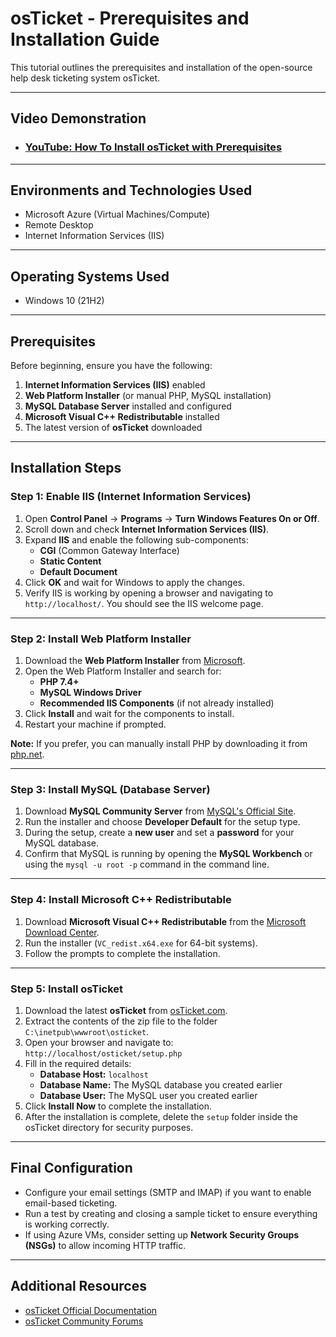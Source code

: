 # osTicket - Prerequisites and Installation Guide

This tutorial outlines the prerequisites and installation of the open-source help desk ticketing system osTicket.

---

## **Video Demonstration**

- ### [YouTube: How To Install osTicket with Prerequisites](https://www.youtube.com/results?search_query=how+to+install+osticket+with+prerequisites)

---

## **Environments and Technologies Used**

- Microsoft Azure (Virtual Machines/Compute)
- Remote Desktop
- Internet Information Services (IIS)

---

## **Operating Systems Used**

- Windows 10 (21H2)

---

## **Prerequisites**

Before beginning, ensure you have the following:
1. **Internet Information Services (IIS)** enabled
2. **Web Platform Installer** (or manual PHP, MySQL installation)
3. **MySQL Database Server** installed and configured
4. **Microsoft Visual C++ Redistributable** installed
5. The latest version of **osTicket** downloaded

---

## **Installation Steps**

### **Step 1: Enable IIS (Internet Information Services)**

1. Open **Control Panel** -> **Programs** -> **Turn Windows Features On or Off**.
2. Scroll down and check **Internet Information Services (IIS)**.
3. Expand **IIS** and enable the following sub-components:
   - **CGI** (Common Gateway Interface)
   - **Static Content**
   - **Default Document**
4. Click **OK** and wait for Windows to apply the changes.
5. Verify IIS is working by opening a browser and navigating to `http://localhost/`. You should see the IIS welcome page.

---

### **Step 2: Install Web Platform Installer**

1. Download the **Web Platform Installer** from [Microsoft](https://www.microsoft.com/web/downloads/platform.aspx).
2. Open the Web Platform Installer and search for:
   - **PHP 7.4+**
   - **MySQL Windows Driver**
   - **Recommended IIS Components** (if not already installed)
3. Click **Install** and wait for the components to install.
4. Restart your machine if prompted.

**Note:** If you prefer, you can manually install PHP by downloading it from [php.net](https://www.php.net/).

---

### **Step 3: Install MySQL (Database Server)**

1. Download **MySQL Community Server** from [MySQL's Official Site](https://dev.mysql.com/downloads/mysql/).
2. Run the installer and choose **Developer Default** for the setup type.
3. During the setup, create a **new user** and set a **password** for your MySQL database.
4. Confirm that MySQL is running by opening the **MySQL Workbench** or using the `mysql -u root -p` command in the command line.

---

### **Step 4: Install Microsoft C++ Redistributable**

1. Download **Microsoft Visual C++ Redistributable** from the [Microsoft Download Center](https://learn.microsoft.com/en-us/cpp/windows/latest-supported-vc-redist?view=msvc-170).
2. Run the installer (`VC_redist.x64.exe` for 64-bit systems).
3. Follow the prompts to complete the installation.

---

### **Step 5: Install osTicket**

1. Download the latest **osTicket** from [osTicket.com](https://osticket.com/download).
2. Extract the contents of the zip file to the folder `C:\inetpub\wwwroot\osticket`.
3. Open your browser and navigate to:  
   `http://localhost/osticket/setup.php`
4. Fill in the required details:
   - **Database Host:** `localhost`
   - **Database Name:** The MySQL database you created earlier
   - **Database User:** The MySQL user you created earlier
5. Click **Install Now** to complete the installation.
6. After the installation is complete, delete the `setup` folder inside the osTicket directory for security purposes.

---

## **Final Configuration**

- Configure your email settings (SMTP and IMAP) if you want to enable email-based ticketing.
- Run a test by creating and closing a sample ticket to ensure everything is working correctly.
- If using Azure VMs, consider setting up **Network Security Groups (NSGs)** to allow incoming HTTP traffic.

---

## **Additional Resources**

- [osTicket Official Documentation](https://docs.osticket.com/)
- [osTicket Community Forums](https://forum.osticket.com/)
